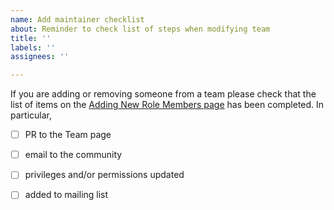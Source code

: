 ```yaml
---
name: Add maintainer checklist
about: Reminder to check list of steps when modifying team
title: ''
labels: ''
assignees: ''

---
```


If you are adding or removing someone from a team please check that the list of items on the [Adding New Role Members page](https://github.com/astropy/astropy-project/blob/main/policies/adding-new-role-members.md) has been completed. In particular,

- [ ] PR to the Team page
- [ ] email to the community
- [ ] privileges and/or permissions updated 
- [ ] added to mailing list

